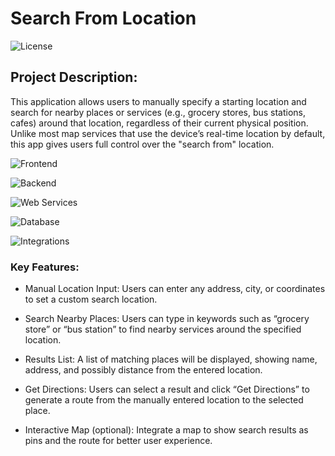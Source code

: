 # Search From Location

![License](https://img.shields.io/github/license/tlb-lemrabott/search-from-location) 

## Project Description:
This application allows users to manually specify a starting location and search for nearby places or services (e.g., grocery stores, bus stations, cafes) around that location, regardless of their current physical position. Unlike most map services that use the device’s real-time location by default, this app gives users full control over the "search from" location.

![Frontend](https://img.shields.io/badge/Frontend-HTML%20%7C%20CSS%20%7C%20TypeScript%20%7C%20Angular%20%7C%20TailwindCSS-blue)

![Backend](https://img.shields.io/badge/Backend-Java%20%7C%20Spring_Boot-orange)

![Web Services](https://img.shields.io/badge/Web%20Services-REST_API%20%7C%20Google%20Maps%20API%20%7C%20OpenStreetMap-brightgreen)

![Database](https://img.shields.io/badge/Database-PostgreSQL-blue)

![Integrations](https://img.shields.io/badge/Integrations-Google%20Maps%20Directions%20%7C%20Places%20API-blueviolet)


### Key Features:
- Manual Location Input: Users can enter any address, city, or coordinates to set a custom search location.

- Search Nearby Places: Users can type in keywords such as “grocery store” or “bus station” to find nearby services around the specified location.

- Results List: A list of matching places will be displayed, showing name, address, and possibly distance from the entered location.

- Get Directions: Users can select a result and click “Get Directions” to generate a route from the manually entered location to the selected place.

- Interactive Map (optional): Integrate a map to show search results as pins and the route for better user experience.